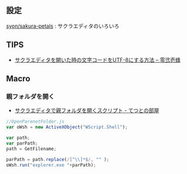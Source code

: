 ## 設定

[syon/sakura\-petals](https://github.com/syon/sakura-petals)
: サクラエディタのいろいろ


## TIPS

- [サクラエディタを開いた時の文字コードをUTF\-8にする方法 – 零弐壱蜂](https://b.0218.jp/20130501155621.html)


## Macro

### 親フォルダを開く

- [サクラエディタで親フォルダを開くスクリプト - てつとの部屋](http://testuaoki.blog72.fc2.com/blog-entry-34.html)
```js
//OpenParenetFolder.js
var oWsh = new ActiveXObject("WScript.Shell");

var path;
var parPath;
path = GetFilename;

parPath = path.replace(/[^\\]*$/, "" );
oWsh.run("explorer.exe "+parPath);
```
